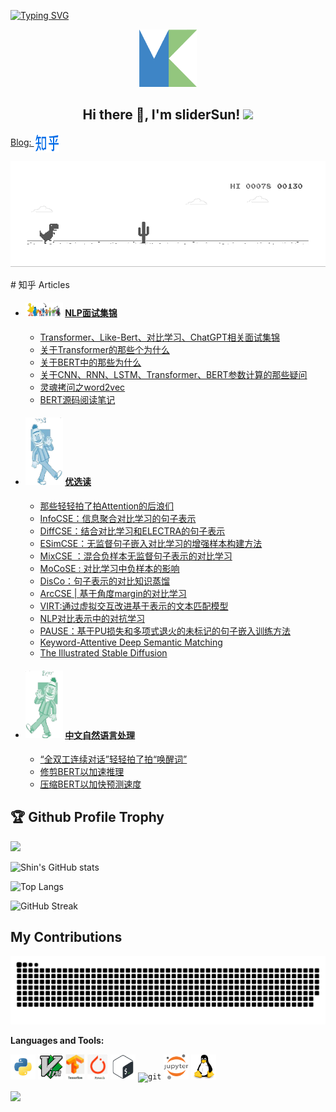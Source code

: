 [![Typing SVG](https://readme-typing-svg.herokuapp.com?multiline=true&width=500&lines=Full-stack+NLPer+and+developer.++++++++++)](https://git.io/typing-svg)

<p align="center">
  <img width="92" src="https://raw.githubusercontent.com/sliderSun/sliderSun/master/assets/mkdir.png" />
</p>  
<h2 align="center">Hi there 👋, I'm sliderSun! <img src="https://media.giphy.com/media/WUlplcMpOCEmTGBtBW/giphy.gif" width="30"></h2>

<a href="https://www.zhihu.com/people/sunshubing" target="blank">Blog: <img align="center" src="https://raw.githubusercontent.com/sliderSun/sliderSun/master/assets/zhihu.png" alt="知乎" height="30" width="40" /></a>
<p align="center">
  <img src="images/dino.gif" />
</p>  
# 知乎 Articles

- #### <img src="images/bert1.png" width="60"/>  [NLP面试集锦](https://www.zhihu.com/column/c_1149290938089279488)
  
  - [Transformer、Like-Bert、对比学习、ChatGPT相关面试集锦](https://zhuanlan.zhihu.com/p/149634836)
  - [关于Transformer的那些个为什么](https://zhuanlan.zhihu.com/p/360144789)
  - [关于BERT中的那些为什么](https://zhuanlan.zhihu.com/p/360343071)
  - [关于CNN、RNN、LSTM、Transformer、BERT参数计算的那些疑问](https://zhuanlan.zhihu.com/p/360125522)
  - [灵魂拷问之word2vec](https://zhuanlan.zhihu.com/p/165355551)
  - [BERT源码阅读笔记](https://zhuanlan.zhihu.com/p/403057261)
  
- #### <img src="images/bert2.png" width="60"/>  [优选读](https://www.zhihu.com/column/zl-yxd)
  
  - [那些轻轻拍了拍Attention的后浪们](https://zhuanlan.zhihu.com/p/161733629)
  - [InfoCSE：信息聚合对比学习的句子表示](https://zhuanlan.zhihu.com/p/575219521)
  - [DiffCSE：结合对比学习和ELECTRA的句子表示](https://zhuanlan.zhihu.com/p/503491410)
  - [ESimCSE：无监督句子嵌入对比学习的增强样本构建方法](https://zhuanlan.zhihu.com/p/409124038)
  - [MixCSE ：混合负样本无监督句子表示的对比学习](https://zhuanlan.zhihu.com/p/555939177)
  - [MoCoSE : 对比学习中负样本的影响](https://zhuanlan.zhihu.com/p/555770079)
  - [DisCo：句子表示的对比知识蒸馏](https://zhuanlan.zhihu.com/p/555748085)
  - [ArcCSE | 基于角度margin的对比学习](https://zhuanlan.zhihu.com/p/555369904)
  - [VIRT:通过虚拟交互改进基于表示的文本匹配模型](https://zhuanlan.zhihu.com/p/443757608)
  - [NLP对比表示中的对抗学习](https://zhuanlan.zhihu.com/p/440860495)
  - [PAUSE：基于PU损失和多项式退火的未标记的句子嵌入训练方法](https://zhuanlan.zhihu.com/p/409570497)
  - [Keyword-Attentive Deep Semantic Matching](https://zhuanlan.zhihu.com/p/135991533)
  - [The Illustrated Stable Diffusion](https://zhuanlan.zhihu.com/p/596087332)

- #### <img src="images/bert.png" width="60"/>  [中文自然语言处理](https://www.zhihu.com/column/c_1133844347605966848)
  
  - [“全双工连续对话”轻轻拍了拍“唤醒词”](https://zhuanlan.zhihu.com/p/161563225)
  - [修剪BERT以加速推理](https://zhuanlan.zhihu.com/p/161729106)
  - [压缩BERT以加快预测速度](https://zhuanlan.zhihu.com/p/161728001)
  
<h2>🏆 Github Profile Trophy</h2>
<img width=800 src="https://github-profile-trophy.vercel.app/?username=sliderSun&column=9&theme=gruvbox&no-frame=true"/>

![Shin's GitHub stats](https://github-readme-stats.vercel.app/api?username=sliderSun&show_icons=true&theme=tokyonight)


![Top Langs](https://github-readme-stats.vercel.app/api/top-langs/?username=sliderSun&layout=compact)

![GitHub Streak](https://github-readme-streak-stats.herokuapp.com?user=sliderSun&theme=neon-palenight&hide_border=true)



## My Contributions
![](https://raw.githubusercontent.com/sliderSun/sliderSun/main/assets/github-contribution-grid-snake.svg)

**Languages and Tools:**

<code><img height="40" src="https://raw.githubusercontent.com/sliderSun/sliderSun/master/assets/python.png"></code>
<code><img height="40" src="https://raw.githubusercontent.com/sliderSun/sliderSun/master/assets/vim.png"></code>
<code><img height="40" src="https://raw.githubusercontent.com/sliderSun/sliderSun/master/assets/tf.png"></code>
<code><img height="40" src="https://raw.githubusercontent.com/sliderSun/sliderSun/master/assets/pt.png"></code>
<code><img src="https://raw.githubusercontent.com/devicons/devicon/master/icons/bash/bash-original.svg" alt="bash" width="40" height="40"/></code>
<code><img src="https://www.vectorlogo.zone/logos/git-scm/git-scm-icon.svg" alt="git" width="40" height="40"/></code>
<code><img src="https://raw.githubusercontent.com/devicons/devicon/master/icons/jupyter/jupyter-original-wordmark.svg" alt="Jupyter" width="40" height="40"/></code>
<code><img src="https://raw.githubusercontent.com/devicons/devicon/master/icons/linux/linux-original.svg" alt="linux" width="40" height="40"/></code>


![](https://komarev.com/ghpvc/?username=sliderSun)
